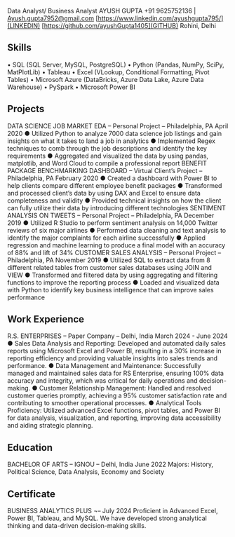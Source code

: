 Data Analyst/ Business Analyst
AYUSH GUPTA
+91 9625752136 | Ayush.gupta7952@gmail.com
[https://www.linkedin.com/ayushgupta795/](LINKEDIN)
[https://github.com/ayushGupta1405](GITHUB)
Rohini, Delhi
## Skills
 
•	SQL (SQL Server, MySQL, PostgreSQL)
•	Python (Pandas, NumPy, SciPy, MatPlotLib)
•	Tableau
•	Excel (VLookup, Conditional Formatting, Pivot Tables)
•	Microsoft Azure (DataBricks, Azure Data Lake, Azure Data Warehouse)
•	PySpark
•	Microsoft Power BI
 
## Projects
DATA SCIENCE JOB MARKET EDA – Personal Project – Philadelphia, PA	April 2020
   ●	Utilized Python to analyze 7000 data science job listings and gain insights on what it takes to land a job in analytics
   ●	Implemented Regex techniques to comb through the job descriptions and identify the key requirements 
   ●	Aggregated and visualized the data by using pandas, matplotlib, and Word Cloud to compile a professional report
BENEFIT PACKAGE BENCHMARKING DASHBOARD – Virtual Client’s Project – Philadelphia, PA	February 2020
   ●	Created a dashboard with Power BI to help clients compare different employee benefit packages
   ●	Transformed and processed client’s data by using DAX and Excel to ensure data completeness and validity
   ●	Provided technical insights on how the client can fully utilize their data by introducing different technologies 
SENTIMENT ANALYSIS ON TWEETS – Personal Project – Philadelphia, PA 	December 2019
   ●	Utilized R Studio to perform sentiment analysis on 14,000 Twitter reviews of six major airlines
   ●	Performed data cleaning and text analysis to identify the major complaints for each airline successfully
   ●	Applied regression and machine learning to produce a final model with an accuracy of 88% and lift of 34%
CUSTOMER SALES ANALYSIS – Personal Project – Philadelphia, PA 	November 2019
   ●	Utilized SQL to extract data from 8 different related tables from customer sales databases using JOIN and VIEW
   ●	Transformed and filtered data by using aggregating and filtering functions to improve the reporting process
   ●	Loaded and visualized data with Python to identify key business intelligence that can improve sales performance
## Work Experience
R.S. ENTERPRISES – Paper Company – Delhi, India 	March 2024 - June 2024
   ●	Sales Data Analysis and Reporting: Developed and automated daily sales reports using Microsoft Excel and Power BI, resulting in a 30% increase in reporting efficiency and providing valuable insights into 
      sales trends and performance.
   ●	Data Management and Maintenance: Successfully managed and maintained sales data for RS Enterprise, ensuring 100% data accuracy and integrity, which was critical for daily operations and decision-making.
   ●	Customer Relationship Management: Handled and resolved customer queries promptly, achieving a 95% customer satisfaction rate and contributing to smoother operational processes.
   ●	Analytical Tools Proficiency: Utilized advanced Excel functions, pivot tables, and Power BI for data analysis, visualization, and reporting, improving data accessibility and aiding strategic planning.	
## Education
BACHELOR OF ARTS – IGNOU  – Delhi, India                                                                                                                                  June 2022
Majors: History, Political Science, Data Analysis, Economy and Society  
## Certificate 
BUSINESS ANALYTICS PLUS ¬–                                                                                                            July 2024
Proficient in Advanced Excel, Power BI, Tableau, and MySQL.
We have developed strong analytical thinking and data-driven decision-making skills.


